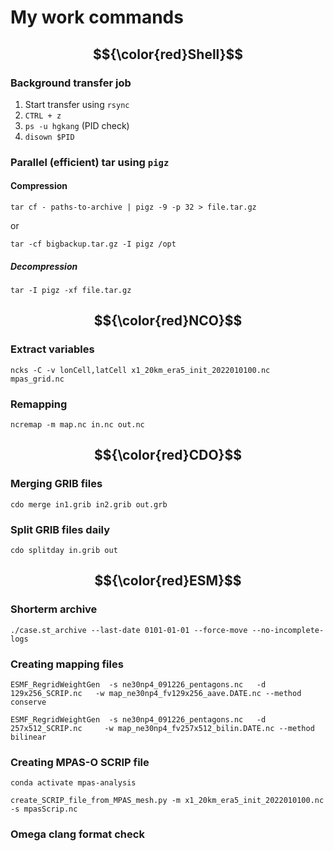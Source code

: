 # My work commands

## $${\color{red}Shell}$$
### Background transfer job
1. Start transfer using `rsync`
2. `CTRL + z`
3. `ps -u hgkang` (PID check)
4. `disown $PID`


### Parallel (efficient) tar using `pigz`
#### Compression
```shell
tar cf - paths-to-archive | pigz -9 -p 32 > file.tar.gz
```
or
```shell
tar -cf bigbackup.tar.gz -I pigz /opt
```
##### Decompression
```shell
tar -I pigz -xf file.tar.gz
```



##
## $${\color{red}NCO}$$
### Extract variables
```shell
ncks -C -v lonCell,latCell x1_20km_era5_init_2022010100.nc mpas_grid.nc
```

### Remapping
```shell
ncremap -m map.nc in.nc out.nc
```




##
## $${\color{red}CDO}$$
### Merging GRIB files
```shell
cdo merge in1.grib in2.grib out.grb
```

### Split GRIB files daily
```shell
cdo splitday in.grib out
```




##
## $${\color{red}ESM}$$
### Shorterm archive
```shell
./case.st_archive --last-date 0101-01-01 --force-move --no-incomplete-logs
```

### Creating mapping files
```shell
ESMF_RegridWeightGen  -s ne30np4_091226_pentagons.nc   -d 129x256_SCRIP.nc   -w map_ne30np4_fv129x256_aave.DATE.nc --method conserve
```
```shell
ESMF_RegridWeightGen  -s ne30np4_091226_pentagons.nc   -d 257x512_SCRIP.nc     -w map_ne30np4_fv257x512_bilin.DATE.nc --method bilinear
```

### Creating MPAS-O SCRIP file
```shell
conda activate mpas-analysis
```
```shell
create_SCRIP_file_from_MPAS_mesh.py -m x1_20km_era5_init_2022010100.nc -s mpasScrip.nc
```

### Omega clang format check

